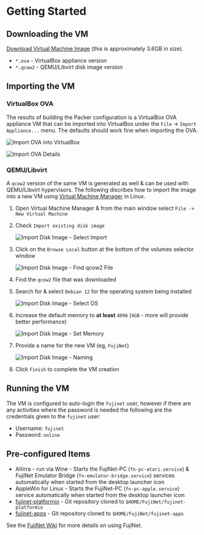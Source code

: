 # Getting Started

## Downloading the VM

[Download Virtual Machine Image](https://mega.nz/folder/4L03hKRL#L1GOblpv8xbHROaKIPb1xg) (this is approximately 3.6GB in size).

- `*.ova` - VirtualBox appliance version
- `*.qcow2` - QEMU/Libvirt disk image version

## Importing the VM

### VirtualBox OVA

The results of building the Packer configuration is a VirtualBox OVA appliance VM that can be imported into VirtualBox under the `File` -> `Import Appliance...` menu.  The defaults should work fine when importing the OVA.

![Import OVA into VirtualBox](./media/vbox-ova-import-1.png)

![Import OVA Details](./media/vbox-ova-import-2.png)

### QEMU/Libvirt

A `qcow2` version of the same VM is generated as well & can be used with QEMU/Libvirt hypervisors.  The following discribes how to import the image into a new VM using [Virtual Machine Manager](https://virt-manager.org/) in Linux.

1. Open Virtual Machine Manager & from the main window select `File -> New Virtual Machine`
1. Check `Import existing disk image`

    ![Import Disk Image - Select Import](./media/vmm-import-vm-select-file.png)

1. Click on the `Browse Local` button at the bottom of the volumes selector window

    ![Import Disk Image - Find qcow2 File](./media/vmm-import-vm-select-file-2.png)

1. Find the `qcow2` file that was downloaded
1. Search for & select `Debian 12` for the operating system being installed

    ![Import Disk Image - Select OS](./media/vmm-import-vm-select-file-3.png)

1. Increase the default memory to **at least** `4096` (`4GB` - more will provide better performance)

    ![Import Disk Image - Set Memory](./media/vmm-import-vm-up-memory.png)

1. Provide a name for the new VM (eg, `FujiNet`)

    ![Import Disk Image - Naming](./media/vmm-import-vm-naming.png)

1. Click `Finish` to complete the VM creation

## Running the VM

The VM is configured to auto-login the `fujinet` user, however if there are any activities where the password is needed the following are the credentials given to the `fujinet` user:

- Username: `fujinet`
- Password: `online`

## Pre-configured Items

- Altirra - run via Wine - Starts the FujiNet-PC (`fn-pc-atari.service`) & FujiNet Emulator Bridge (`fn-emulator-bridge.service`) services automatically when started from the desktop launcher icon
- AppleWin for Linux - Starts the FujiNet-PC (`fn-pc-apple.service`) service automatically when started from the desktop launcher icon
- [fujinet-platformio](https://github.com/FujiNetWIFI/fujinet-platformio) - Git repository cloned to `$HOME/FujiNet/fujinet-platformio`
- [fujinet-apps](https://github.com/FujiNetWIFI/fujinet-apps) - Git repository cloned to `$HOME/FujiNet/fujinet-apps`

See the [FujiNet Wiki](https://github.com/FujiNetWIFI/fujinet-platformio/wiki) for more details on using FujiNet.
